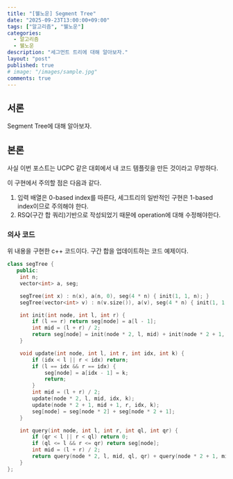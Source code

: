 ```yaml
---
title: "[웰노운] Segment Tree"
date: "2025-09-23T13:00:00+09:00"
tags: ["알고리즘", "웰노운"]
categories:
  - 알고리즘
  - 웰노운
description: "세그먼트 트리에 대해 알아보자."
layout: "post"
published: true
# image: "/images/sample.jpg"
comments: true
---
```


## 서론
Segment Tree에 대해 알아보자.

## 본론
사실 이번 포스트는 UCPC 같은 대회에서 내 코드 템플릿을 만든 것이라고 무방하다.

이 구현에서 주의할 점은 다음과 같다.

1. 입력 배열은 0-based index를 따른다, 세그트리의 일반적인 구현은 1-based index이므로 주의해야 한다.
2. RSQ(구간 합 쿼리)기반으로 작성되었기 때문에 operation에 대해 수정해야한다.

### 의사 코드
위 내용을 구현한 c++ 코드이다. 구간 합을 업데이트하는 코드 예제이다.

```c++
class segTree {
   public:
    int n;
    vector<int> a, seg;

    segTree(int x) : n(x), a(n, 0), seg(4 * n) { init(1, 1, n); }
    segTree(vector<int> v) : n(v.size()), a(v), seg(4 * n) { init(1, 1, n); }

    int init(int node, int l, int r) {
        if (l == r) return seg[node] = a[l - 1];
        int mid = (l + r) / 2;
        return seg[node] = init(node * 2, l, mid) + init(node * 2 + 1, mid + 1, r);
    }

    void update(int node, int l, int r, int idx, int k) {
        if (idx < l || r < idx) return;
        if (l == idx && r == idx) {
            seg[node] = a[idx - 1] = k;
            return;
        }
        int mid = (l + r) / 2;
        update(node * 2, l, mid, idx, k);
        update(node * 2 + 1, mid + 1, r, idx, k);
        seg[node] = seg[node * 2] + seg[node * 2 + 1];
    }

    int query(int node, int l, int r, int ql, int qr) {
        if (qr < l || r < ql) return 0;
        if (ql <= l && r <= qr) return seg[node];
        int mid = (l + r) / 2;
        return query(node * 2, l, mid, ql, qr) + query(node * 2 + 1, mid + 1, r, ql, qr);
    }
};
```
